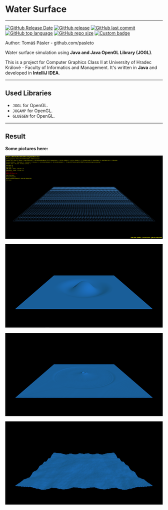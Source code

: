 # Water Surface

---

[![GitHub Release Date](https://img.shields.io/github/release-date/pasleto/WaterSurface.svg)](https://github.com/pasleto/WaterSurface/releases/tag/v1.0.0)
[![GitHub release](https://img.shields.io/github/release/pasleto/WaterSurface.svg)](https://github.com/pasleto/WaterSurface/releases/latest)
[![GitHub last commit](https://img.shields.io/github/last-commit/pasleto/WaterSurface.svg)](https://github.com/pasleto/WaterSurface/commits)
[![GitHub top language](https://img.shields.io/github/languages/top/pasleto/WaterSurface.svg)](https://github.com/pasleto/WaterSurface/tree/master/source_code)
[![GitHub repo size](https://img.shields.io/github/repo-size/pasleto/WaterSurface.svg)](https://github.com/pasleto/WaterSurface)
[![Custom badge](https://img.shields.io/badge/type-school%20project-blue.svg)](https://www.uhk.cz)

Author: Tomáš Pásler - github.com/pasleto

Water surface simulation using **Java and Java OpenGL Library (JOGL)**.

This is a project for Computer Graphics Class II at University of 
Hradec Králové - Faculty of Informatics and Management.
It's written in **Java** and developed in **IntelliJ IDEA**.

---

## Used Libraries
* `JOGL` for OpenGL.
* `JOGAMP` for OpenGL.
* `GLUEGEN` for OpenGL.

---

## Result
**Some pictures here:**

![](/screenshots/screenshot1.png)

![](/screenshots/screenshot2.png)

![](/screenshots/screenshot3.png)

![](/screenshots/screenshot4.png)
